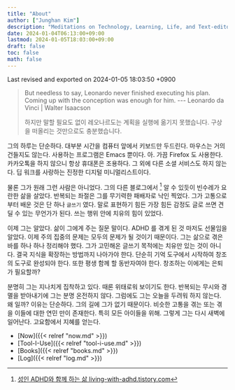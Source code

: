 ```yaml
---
title: "About"
author: ["Junghan Kim"]
description: "Meditations on Technology, Learning, Life, and Text-editor"
date: 2024-01-04T06:13:00+09:00
lastmod: 2024-01-05T18:03:00+09:00
draft: false
toc: false
math: false
---
```


Last revised and exported on 2024-01-05 18:03:50 +0900

> But needless to say, Leonardo never finished executing his plan. Coming up with
> the conception was enough for him. --- Leonardo da Vinci | Walter Isaacson
>
> 하지만 말할 필요도 없이 레오나르도는 계획을 실행에 옮기지 못했습니다. 구상을
> 떠올리는 것만으로도 충분했습니다.

그의 하루는 단순하다. 대부분 시간을 컴퓨터 앞에서 키보드만 두드린다. 마우스는
거의 건들지도 않는다. 사용하는 프로그램은 Emacs 뿐이다. 아. 가끔 Firefox 도
사용한다. 카카오톡을 하지 않으니 항상 휴대폰은 조용하다. 그 외에 다른 소셜
서비스도 하지 않는다. 딥 워크를 사랑하는 진정한 디지털 미니멀리스트이다.

물론 그가 원래 그런 사람은 아니었다. 그의 다른 블로그에서&nbsp;[^fn:1] 알 수 있듯이
빈수레가 요란한 삶을 살았다. 반복되는 좌절은 그를 무기력한 패배자로 낙인 찍었다.
그가 고통으로부터 배운 것은 단 하나 `글쓰기` 였다. 말로 표현하기 힘든 가장 힘든
감정도 글로 쓰면 견딜 수 있는 무언가가 된다. 쓰는 행위 안에 치유의 힘이 있었다.

이제 그는 알았다. 삶이 그에게 주는 질문 말이다. ADHD 를 겪게 된 것 마저도
선물임을 알았다. 이제 주의 집중의 문제는 모두의 문제가 될 것이기 때문이다. 그는
삶으로 겪은 바를 하나 하나 정리해야 했다. 그가 고민해온 글쓰기 목적에는 치유만
있는 것이 아니다. 결국 지식을 확장하는 방법까지 나아가야 한다. 단순히 기억
도구에서 시작하여 창조의 도구로 완성되야 한다. 또한 평생 함께 할 동반자여야
한다. 창조하는 이에게는 은퇴가 필요할까?

분명히 그는 지나치게 집착하고 있다. 때론 위태로워 보이기도 한다. 반복되는 무시와
경멸을 받아내기에 그는 분명 온전하지 않다. 그럼에도 그는 오늘을 두려워 하지
않는다. 왜 일까? 이유는 단순하다. 그의 길에 그가 없기 때문이다. 비슷한 고통을
겪는 또는 겪을 이들에 대한 연민 만이 존재한다. 특히 모든 아이들을 위해. 그렇게
그는 다시 새벽에 일어난다. 고요함에서 지혜를 얻는다.

-   [Now]({{< relref "now.md" >}})
-   [Tool-I-Use]({{< relref "tool-i-use.md" >}})
-   [Books]({{< relref "books.md" >}})
-   [Log]({{< relref "log.md" >}})

[^fn:1]: [성인 ADHD와 함께 하는 삶 living-with-adhd.tistory.com](https://living-with-adhd.tistory.com/)
